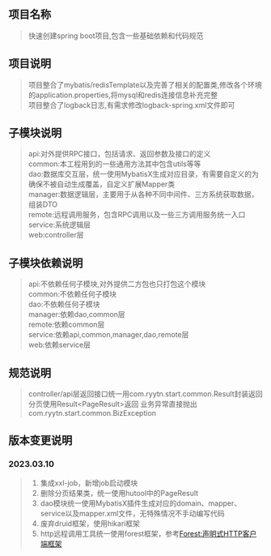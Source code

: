 ## 项目名称

> 快速创建spring boot项目,包含一些基础依赖和代码规范

## 项目说明

> 项目整合了mybatis/redisTemplate以及完善了相关的配置类,修改各个环境的application.properties,将mysql和redis连接信息补充完整<br/>
> 项目整合了logback日志,有需求修改logback-spring.xml文件即可

## 子模块说明

> api:对外提供RPC接口，包括请求、返回参数及接口的定义<br/>
> common:本工程用到的一些通用方法其中包含utils等等<br/>
> dao:数据库交互层，统一使用MybatisX生成对应目录，有需要自定义的为确保不被自动生成覆盖，自定义扩展Mapper类<br/>
> manager:数据逻辑层，主要用于从各种不同中间件、三方系统获取数据，组装DTO<br/>
> remote:远程调用服务，包含RPC调用以及一些三方调用服务统一入口<br/>
> service:系统逻辑层<br/>
> web:controller层<br/>

## 子模块依赖说明

> api:不依赖任何子模块,对外提供二方包也只打包这个模块<br/>
> common:不依赖任何子模块<br/>
> dao:不依赖任何子模块<br/>
> manager:依赖dao,common层<br/>
> remote:依赖common层<br/>
> service:依赖api,common,manager,dao,remote层<br/>
> web:依赖service层<br/>

## 规范说明

> controller/api层返回接口统一用com.ryytn.start.common.Result封装返回
> 分页使用Result<PageResult<T>>返回
> 业务异常直接抛出com.ryytn.start.common.BizException

## 版本变更说明
### 2023.03.10
> 1. 集成xxl-job，新增job启动模块
> 2. 删除分页结果类，统一使用hutool中的PageResult
> 3. dao模块统一使用MybatisX插件生成对应的domain、mapper、service以及mapper.xml文件，无特殊情况不手动编写代码
> 4. 废弃druid框架，使用hikari框架
> 5. http远程调用工具统一使用forest框架，参考[Forest:声明式HTTP客户端框架](https://forest.dtflyx.com/)


